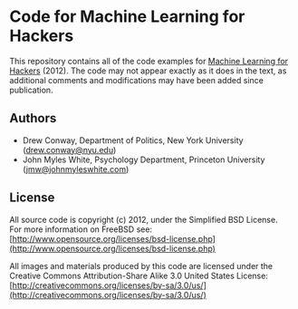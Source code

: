 # Code for Machine Learning for Hackers #

This repository contains all of the code examples for [Machine Learning for Hackers](http://shop.oreilly.com/product/0636920018483.do) (2012).  The code may not appear exactly as it does in the text, as additional comments and modifications may have been added since publication.

## Authors ##

 - Drew Conway, Department of Politics, New York University (<drew.conway@nyu.edu>)
 - John Myles White, Psychology Department, Princeton University (<jmw@johnmyleswhite.com>)

## License ##

All source code is copyright (c) 2012, under the Simplified BSD License.  
For more information on FreeBSD see: [http://www.opensource.org/licenses/bsd-license.php](http://www.opensource.org/licenses/bsd-license.php)

All images and materials produced by this code are licensed under the Creative Commons 
Attribution-Share Alike 3.0 United States License: [http://creativecommons.org/licenses/by-sa/3.0/us/](http://creativecommons.org/licenses/by-sa/3.0/us/)
